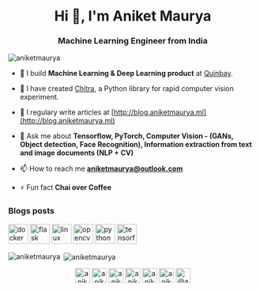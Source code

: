 <h1 align="center">Hi 👋, I'm Aniket Maurya</h1>
<h3 align="center">Machine Learning Engineer from India</h3>

<p align="left"> <img src="https://komarev.com/ghpvc/?username=aniketmaurya" alt="aniketmaurya" /> </p>

- 🔭 I build **Machine Learning & Deep Learning product** at [Quinbay](https://quinbay.com).

- 🎉 I have created [Chitra](http://chitra.aniketmaurya.ml), a Python library for rapid computer vision experiment.

<!-- - 👨‍💻 Read my blogs and articles at [https://aniketmaurya.ml/](https://aniketmaurya.ml/) -->

- 📝 I regulary write articles at [http://blog.aniketmaurya.ml](http://blog.aniketmaurya.ml)

- 💬 Ask me about **Tensorflow, PyTorch, Computer Vision - (GANs, Object detection, Face Recognition), Information extraction from text and image documents (NLP + CV)**

- 📫 How to reach me **aniketmaurya@outlook.com**

- ⚡ Fun fact **Chai over Coffee**

### Blogs posts
<!-- BLOG-POST-LIST:START -->
<!-- BLOG-POST-LIST:END -->

<p align="left"><img src="https://devicons.github.io/devicon/devicon.git/icons/docker/docker-original-wordmark.svg" alt="docker" width="40" height="40"/> <img src="https://www.vectorlogo.zone/logos/pocoo_flask/pocoo_flask-icon.svg" alt="flask" width="40" height="40"/> <img src="https://devicons.github.io/devicon/devicon.git/icons/linux/linux-original.svg" alt="linux" width="40" height="40"/> <img src="https://www.vectorlogo.zone/logos/opencv/opencv-icon.svg" alt="opencv" width="40" height="40"/> <img src="https://devicons.github.io/devicon/devicon.git/icons/python/python-original.svg" alt="python" width="40" height="40"/> <img src="https://www.vectorlogo.zone/logos/tensorflow/tensorflow-icon.svg" alt="tensorflow" width="40" height="40"/></p><p><img align="left" src="https://github-readme-stats.vercel.app/api/top-langs/?username=aniketmaurya&layout=compact&hide=html" alt="aniketmaurya" /></p>

<p>&nbsp;<img align="center" src="https://github-readme-stats.vercel.app/api?username=aniketmaurya&show_icons=true" alt="aniketmaurya" /></p>

<p align="center">
<a href="https://dev.to/aniketmaurya" target="blank"><img align="center" src="https://cdn.jsdelivr.net/npm/simple-icons@3.0.1/icons/dev-dot-to.svg" alt="aniketmaurya" height="30" width="30" /></a>
<a href="https://twitter.com/aniketmaurya" target="blank"><img align="center" src="https://cdn.jsdelivr.net/npm/simple-icons@3.0.1/icons/twitter.svg" alt="aniketmaurya" height="30" width="30" /></a>
<a href="https://linkedin.com/in/aniketmaurya" target="blank"><img align="center" src="https://cdn.jsdelivr.net/npm/simple-icons@3.0.1/icons/linkedin.svg" alt="aniketmaurya" height="30" width="30" /></a>
<a href="https://kaggle.com/aniketmaurya" target="blank"><img align="center" src="https://cdn.jsdelivr.net/npm/simple-icons@3.0.1/icons/kaggle.svg" alt="aniketmaurya" height="30" width="30" /></a>
<a href="https://instagram.com/aniketmaurya" target="blank"><img align="center" src="https://cdn.jsdelivr.net/npm/simple-icons@3.0.1/icons/instagram.svg" alt="aniketmaurya" height="30" width="30" /></a>
<a href="https://www.behance.net/aniketmaurya" target="blank"><img align="center" src="https://cdn.jsdelivr.net/npm/simple-icons@3.0.1/icons/behance.svg" alt="aniketmaurya" height="30" width="30" /></a>
<a href="https://medium.com/@aniketmaurya" target="blank"><img align="center" src="https://cdn.jsdelivr.net/npm/simple-icons@3.0.1/icons/medium.svg" alt="@aniketmaurya" height="30" width="30" /></a>
</p>
